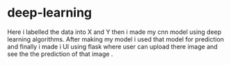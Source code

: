 # deep-learning
Here i labelled the data into X and Y then i made my cnn model using deep learning algorithms. After making my model i used that model for prediction and finally i made i UI using flask where user can upload there image and see the the prediction of that image .
